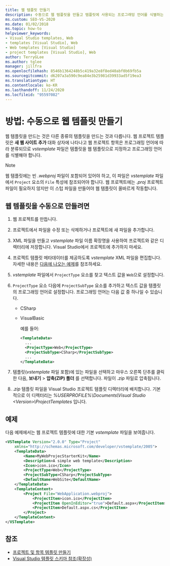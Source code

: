 ```yaml
---
title: 웹 템플릿 만들기
description: 수동으로 웹 템플릿을 만들고 템플릿에 사용되는 프로그래밍 언어를 식별하는 방법을 알아봅니다.
ms.custom: SEO-VS-2020
ms.date: 01/02/2018
ms.topic: how-to
helpviewer_keywords:
- Visual Studio templates, Web
- templates [Visual Studio], Web
- Web templates [Visual Studio]
- project templates [Visual Studio], Web
author: TerryGLee
ms.author: tglee
manager: jillfra
ms.openlocfilehash: 8546b1364248b5c419a32e8f8ed40abf0b69fb5a
ms.sourcegitcommit: d6207a3a590c9ea84e3b25981d39933ad5f19ea3
ms.translationtype: HT
ms.contentlocale: ko-KR
ms.lasthandoff: 11/24/2020
ms.locfileid: "95597082"
---
```

# <a name="how-to-manually-create-web-templates"></a>방법: 수동으로 웹 템플릿 만들기

웹 템플릿을 만드는 것은 다른 종류의 템플릿을 만드는 것과 다릅니다. 웹 프로젝트 템플릿은 **새 웹 사이트 추가** 대화 상자에 나타나고 웹 프로젝트 항목은 프로그래밍 언어에 따라 분류되므로 *vstemplate* 파일은 템플릿을 웹 템플릿으로 지정하고 프로그래밍 언어를 식별해야 합니다.

> [!NOTE]
> 웹 템플릿에는 빈 *.webproj* 파일이 포함되어 있어야 하고, 이 파일은 *vstemplate* 파일에서 `Project` 요소의 `File` 특성에 참조되어야 합니다. 웹 프로젝트에는 *.proj* 프로젝트 파일이 필요하지 않지만 이 스텁 파일을 만들어야 웹 템플릿이 올바르게 작동합니다.

## <a name="to-manually-create-a-web-template"></a>웹 템플릿을 수동으로 만들려면

1. 웹 프로젝트를 만듭니다.

2. 프로젝트에서 파일을 수정 또는 삭제하거나 프로젝트에 새 파일을 추가합니다.

3. XML 파일을 만들고 *vstemplate* 파일 이름 확장명을 사용하여 프로젝트와 같은 디렉터리에 저장합니다. Visual Studio에서 프로젝트에 추가하지 마세요.

4. 프로젝트 템플릿 메타데이터를 제공하도록 *vstemplate* XML 파일을 편집합니다. 자세한 내용은 [다음에 나오는 예제](#example)를 참조하세요.

5. *vstemplate* 파일에서 `ProjectType` 요소를 찾고 텍스트 값을 `Web`으로 설정합니다.

6. `ProjectType` 요소 다음에 `ProjectSubType` 요소를 추가하고 텍스트 값을 템플릿의 프로그래밍 언어로 설정합니다. 프로그래밍 언어는 다음 값 중 하나일 수 있습니다.

   - CSharp
   - VisualBasic

     예를 들어:

     ```xml
     <TemplateData>
       ...
       <ProjectType>Web</ProjectType>
       <ProjectSubType>CSharp</ProjectSubType>
       ...
     </TemplateData>
     ```

7. 템플릿(*vstemplate* 파일 포함)에 있는 파일을 선택하고 마우스 오른쪽 단추를 클릭한 다음, **보내기** > **압축(ZIP) 폴더** 를 선택합니다. 파일이 *.zip* 파일로 압축됩니다.

8. *.zip* 템플릿 파일을 Visual Studio 프로젝트 템플릿 디렉터리에 배치합니다. 기본적으로 이 디렉터리는 *%USERPROFILE%\Documents\Visual Studio \<Version\>\ProjectTemplates* 입니다.

## <a name="example"></a>예제

다음 예제에서는 웹 프로젝트 템플릿에 대한 기본 *vstemplate* 파일을 보여줍니다.

```xml
<VSTemplate Version="2.0.0" Type="Project"
    xmlns="http://schemas.microsoft.com/developer/vstemplate/2005">
    <TemplateData>
        <Name>MyWebProjecStarterKit</Name>
        <Description>A simple web template</Description>
        <Icon>icon.ico</Icon>
        <ProjectType>Web</ProjectType>
        <ProjectSubType>CSharp</ProjectSubType>
        <DefaultName>WebSite</DefaultName>
    </TemplateData>
    <TemplateContent>
        <Project File="WebApplication.webproj">
            <ProjectItem>icon.ico</ProjectItem>
            <ProjectItem OpenInEditor="true">Default.aspx</ProjectItem>
            <ProjectItem>Default.aspx.cs</ProjectItem>
        </Project>
    </TemplateContent>
</VSTemplate>
```

## <a name="see-also"></a>참조

- [프로젝트 및 항목 템플릿 만들기](../ide/creating-project-and-item-templates.md)
- [Visual Studio 템플릿 스키마 참조(확장성)](../extensibility/visual-studio-template-schema-reference.md)

